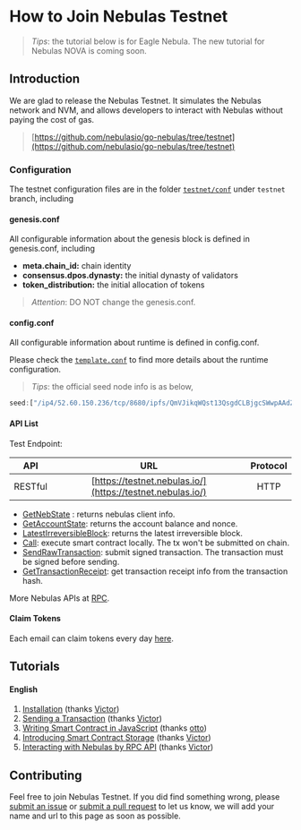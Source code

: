 # How to Join Nebulas Testnet

> _Tips_: the tutorial below is for Eagle Nebula. The new tutorial for Nebulas NOVA is coming soon.

## Introduction

  We are glad to release the Nebulas Testnet. It simulates the Nebulas network and NVM, and allows developers to interact with Nebulas without paying the cost of gas.

> [https://github.com/nebulasio/go-nebulas/tree/testnet](https://github.com/nebulasio/go-nebulas/tree/testnet)

### Configuration

The testnet configuration files are in the folder [`testnet/conf`](https://github.com/nebulasio/go-nebulas/tree/testnet/testnet/conf) under `testnet` branch, including

#### genesis.conf

All configurable information about the genesis block is defined in genesis.conf, including

* **meta.chain\_id:** chain identity
* **consensus.dpos.dynasty:** the initial dynasty of validators
* **token\_distribution:** the initial allocation of tokens

> _Attention_: DO NOT change the genesis.conf.

#### config.conf

All configurable information about runtime is defined in config.conf.

Please check the [`template.conf`](https://github.com/smalloranges/wiki/tree/887270957eb99d971309610bc1fdafb6a2d9d552/resources/conf/template.conf) to find more details about the runtime configuration.

> _Tips_: the official seed node info is as below,

```javascript
seed:["/ip4/52.60.150.236/tcp/8680/ipfs/QmVJikqWQst13QsgdCLBjgcSWwpAAdZjoExGdvK3r2CNhv"]
```

#### API List

Test Endpoint:

| API | URL | Protocol |
| --- | :---: | :---: |
| RESTful | [https://testnet.nebulas.io/](https://testnet.nebulas.io/) | HTTP |

* [GetNebState](https://github.com/nebulasio/wiki/blob/master/rpc.md#getnebstate) : returns nebulas client info.
* [GetAccountState](https://github.com/nebulasio/wiki/blob/master/rpc.md#getaccountstate): returns the account balance and nonce.
* [LatestIrreversibleBlock](https://github.com/nebulasio/wiki/blob/master/rpc.md#latestirreversibleblock): returns the latest irreversible block.
* [Call](https://github.com/nebulasio/wiki/blob/master/rpc.md#call): execute smart contract locally. The tx won't be submitted on chain.
* [SendRawTransaction](https://github.com/nebulasio/wiki/blob/master/rpc.md#sendrawtransaction): submit signed transaction. The transaction must be signed before sending.
* [GetTransactionReceipt](https://github.com/nebulasio/wiki/blob/master/rpc.md#gettransactionreceipt): get transaction receipt info from the transaction hash.

More Nebulas APIs at [RPC](https://github.com/nebulasio/wiki/blob/master/rpc.md).

#### Claim Tokens

Each email can claim tokens every day [here](https://testnet.nebulas.io/claim).

## Tutorials

#### English

1. [Installation](tutorials/01-installation.md) \(thanks [Victor](https://github.com/victorychain)\)
2. [Sending a Transaction](tutorials/02-transaction.md) \(thanks [Victor](https://github.com/victorychain)\)
3. [Writing Smart Contract in JavaScript](tutorials/03-smart-contracts-javascript.md) \(thanks [otto](https://github.com/ottokafka)\)
4. [Introducing Smart Contract Storage](tutorials/04-smart-contract-storage.md) \(thanks [Victor](https://github.com/victorychain)\)
5. [Interacting with Nebulas by RPC API](tutorials/05-interacting-with-nebulas-by-rpc-api.md) \(thanks [Victor](https://github.com/victorychain)\)


## Contributing

Feel free to join Nebulas Testnet. If you did find something wrong, please [submit an issue](https://github.com/nebulasio/go-nebulas/issues/new) or [submit a pull request](https://github.com/nebulasio/go-nebulas/pulls) to let us know, we will add your name and url to this page as soon as possible.

